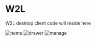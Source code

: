 # W2L
W2L desktop client code will reside here

![home](https://s32.postimg.org/5u2eg7trp/home.png)
![drawer](https://s32.postimg.org/mgwdqs779/draw.png)
![manage](https://s31.postimg.org/6uyiawx57/manage.png)
